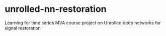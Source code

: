 # unrolled-nn-restoration
Learning for time series MVA course project on Unrolled deep networks for signal restoration
